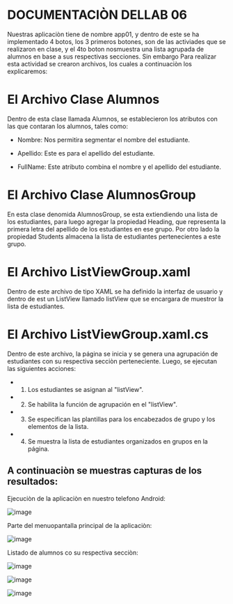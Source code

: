 # DOCUMENTACIÒN DELLAB 06

Nuestras aplicaciòn tiene de nombre app01, y dentro de este se ha implementado 4 botos, los 3 primeros botones, son de las activiades que se realizaron en clase, y el 4to boton nosmuestra una lista agrupada de alumnos en base a sus respectivas secciones.
Sin embargo Para realizar esta actividad se crearon  archivos, los cuales a continuaciòn los explicaremos: 

# El  Archivo Clase Alumnos

Dentro de esta clase llamada Alumnos, se establecieron los atributos con las que contaran los alumnos, tales como:

* Nombre: Nos permitira segmentar el nombre del estudiante.
  
* Apellido: Este es para el apellido del estudiante.
  
 * FullName: Este atributo combina el nombre y el apellido del estudiante.

# El Archivo Clase AlumnosGroup

En esta clase denomida AlumnosGroup, se esta extiendiendo una lista de los estudiantes, para luego  agregar la propiedad Heading, que representa la primera letra del apellido de los estudiantes en ese grupo. Por otro lado la propiedad Students almacena la lista de estudiantes pertenecientes a este grupo.

# El Archivo ListViewGroup.xaml

Dentro de este archivo de tipo XAML se ha definido la interfaz de usuario y dentro de est un ListView llamado listView que se encargara de muestror la lista de estudiantes.

# El Archivo ListViewGroup.xaml.cs

Dentro de este archivo, la página se inicia y se genera una agrupación de estudiantes con su respectiva secciòn perteneciente. Luego, se ejecutan las siguientes acciones:

* 1. Los estudiantes se asignan al "listView".
* 2. Se habilita la función de agrupación en el "listView".
* 3. Se especifican las plantillas para los encabezados de grupo y los elementos de la lista.
* 4. Se muestra la lista de estudiantes organizados en grupos en la página.

## A continuaciòn se muestras capturas de los resultados:

Ejecuciòn de la aplicaciòn en nuestro telefono Android:

![image](https://github.com/DeysiLloja123/lab06_MultiplataformaC24B/assets/129902954/a1dfb2e4-11ef-4864-b368-db44b45f9b1e)

Parte del menuopantalla principal de la aplicaciòn:

![image](https://github.com/DeysiLloja123/lab06_MultiplataformaC24B/assets/129902954/6c99e2aa-78d6-489d-bafa-351822cf4930)

Listado de alumnos co su respectiva secciòn:

![image](https://github.com/DeysiLloja123/lab06_MultiplataformaC24B/assets/129902954/d9223838-5d8a-49c3-8481-f36f734703f6)

![image](https://github.com/DeysiLloja123/lab06_MultiplataformaC24B/assets/129902954/eb7ef148-3e89-42a8-ad4a-39f841776d80)

![image](https://github.com/DeysiLloja123/lab06_MultiplataformaC24B/assets/129902954/b579c302-ba02-4906-a0e9-b926868e2467)


